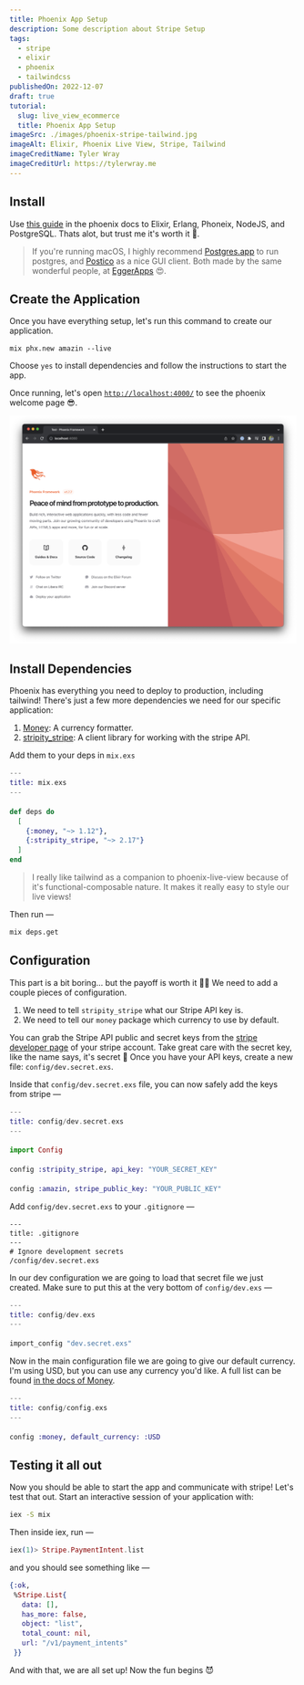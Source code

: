 ```yaml
---
title: Phoenix App Setup
description: Some description about Stripe Setup
tags:
  - stripe
  - elixir
  - phoenix
  - tailwindcss
publishedOn: 2022-12-07
draft: true
tutorial:
  slug: live_view_ecommerce
  title: Phoenix App Setup
imageSrc: ./images/phoenix-stripe-tailwind.jpg
imageAlt: Elixir, Phoenix Live View, Stripe, Tailwind
imageCreditName: Tyler Wray
imageCreditUrl: https://tylerwray.me
---
```


## Install

Use [this guide](https://hexdocs.pm/phoenix/installation.html#content) in the
phoenix docs to Elixir, Erlang, Phoneix, NodeJS, and PostgreSQL.
Thats alot, but trust me it's worth it 🥇.

> If you're running macOS, I highly recommend [Postgres.app](https://postgresapp.com/) to
> run postgres, and [Postico](https://eggerapps.at/postico/) as a nice GUI client.
> Both made by the same wonderful people, at [EggerApps](https://eggerapps.at/about.html) 😍.

## Create the Application

Once you have everything setup, let's run this command to create our application.

```shell
mix phx.new amazin --live
```

Choose `yes` to install dependencies and follow the instructions to start the app.

Once running, let's open [`http://localhost:4000/`](http://localhost:4000/) to see
the phoenix welcome page 😎.

![Phoenix default page](./images/phoenix-default.png 'Phoenix default page')

## Install Dependencies

Phoenix has everything you need to deploy to production, including tailwind! There's just a few more
dependencies we need for our specific application:

1. [Money](https://hexdocs.pm/money/Money.html): A currency formatter.
1. [stripity_stripe](https://github.com/code-corps/stripity_stripe): A client library for working with the stripe API.

Add them to your deps in `mix.exs`

```elixir
---
title: mix.exs
---

def deps do
  [
    {:money, "~> 1.12"},
    {:stripity_stripe, "~> 2.17"}
  ]
end
```

> I really like tailwind as a companion to phoenix-live-view because of it's functional-composable nature.
> It makes it really easy to style our live views!

Then run —

```bash
mix deps.get
```

## Configuration

This part is a bit boring... but the payoff is worth it 🤞🏻 We need to add a couple pieces of configuration.

1. We need to tell `stripity_stripe` what our Stripe API key is.
1. We need to tell our `money` package which currency to use by default.

You can grab the Stripe API public and secret keys from the
[stripe developer page](https://dashboard.stripe.com/apikeys) of your stripe account.
Take great care with the secret key, like the name says, it's secret 🤫
Once you have your API keys, create a new file: `config/dev.secret.exs`.

Inside that `config/dev.secret.exs` file, you can now safely add the keys from stripe —

```elixir
---
title: config/dev.secret.exs
---

import Config

config :stripity_stripe, api_key: "YOUR_SECRET_KEY"

config :amazin, stripe_public_key: "YOUR_PUBLIC_KEY"
```

Add `config/dev.secret.exs` to your `.gitignore` —

```shell
---
title: .gitignore
---
# Ignore development secrets
/config/dev.secret.exs
```

In our dev configuration we are going to load that secret file we just created.
Make sure to put this at the very bottom of `config/dev.exs` —

```elixir
---
title: config/dev.exs
---

import_config "dev.secret.exs"
```

Now in the main configuration file we are going to give our default currency. I'm using
USD, but you can use any currency you'd like. A full list can be
found [in the docs of Money](https://hexdocs.pm/money/Money.Currency.html#content).

```elixir
---
title: config/config.exs
---

config :money, default_currency: :USD
```

## Testing it all out

Now you should be able to start the app and communicate with stripe!
Let's test that out. Start an interactive session of your application with:

```bash
iex -S mix
```

Then inside iex, run —

```elixir
iex(1)> Stripe.PaymentIntent.list
```

and you should see something like —

```elixir
{:ok,
 %Stripe.List{
   data: [],
   has_more: false,
   object: "list",
   total_count: nil,
   url: "/v1/payment_intents"
 }}
```

And with that, we are all set up! Now the fun begins 😈
